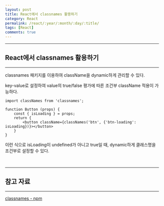 ```yaml
---
layout: post
title: React에서 classnames 활용하기
category: React
permalink: /react/:year/:month/:day/:title/
tags: [React]
comments: true
---
```


---

## React에서 classnames 활용하기

---

classnames 패키지를 이용하여 className을 dynamic하게 관리할 수 있다.

key-value로 설정하여 value의 true/false 평가에 따른 조건부 className 적용이 가능하다.

```react
import classNames from 'classnames';

function Button (props) {
    const { isLoading } = props;
    return {
        <button className={classNames('btn', {'btn-loading': isLoading})}></button>
    }
}
```

이런 식으로 isLoading이 undefined가 아니고 true일 때, dynamic하게 클래스명을 조건부로 설정할 수 있다.

<br>

---

## 참고 자료

---

[classnames - npm](https://www.npmjs.com/package/classnames)
